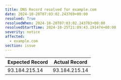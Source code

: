 ```yaml
---
title: DNS Record resolved for example.com
date: 2024-10-28T07:03:02.243769+00:00
resolved: True
resolvedWhen: 2024-10-28T07:03:02.243783+00:00
resolvedStartTime: 2024-10-25T21:09:43.191474+00:00
severity: notice
affected:
  - example.com
section: issue
---
```


| Expected Record  | Actual Record  |
|------------------|----------------|
| 93.184.215.14 | 93.184.215.14 |
